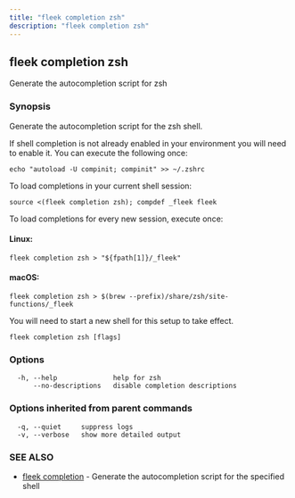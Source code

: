 ```yaml
---
title: "fleek completion zsh"
description: "fleek completion zsh"
---
```

## fleek completion zsh

Generate the autocompletion script for zsh

### Synopsis

Generate the autocompletion script for the zsh shell.

If shell completion is not already enabled in your environment you will need
to enable it.  You can execute the following once:

	echo "autoload -U compinit; compinit" >> ~/.zshrc

To load completions in your current shell session:

	source <(fleek completion zsh); compdef _fleek fleek

To load completions for every new session, execute once:

#### Linux:

	fleek completion zsh > "${fpath[1]}/_fleek"

#### macOS:

	fleek completion zsh > $(brew --prefix)/share/zsh/site-functions/_fleek

You will need to start a new shell for this setup to take effect.


```
fleek completion zsh [flags]
```

### Options

```
  -h, --help              help for zsh
      --no-descriptions   disable completion descriptions
```

### Options inherited from parent commands

```
  -q, --quiet     suppress logs
  -v, --verbose   show more detailed output
```

### SEE ALSO

* [fleek completion](/docs/cli/fleek_completion/)	 - Generate the autocompletion script for the specified shell


